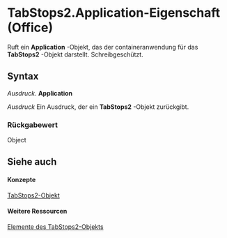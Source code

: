 
# TabStops2.Application-Eigenschaft (Office)

Ruft ein  **Application** -Objekt, das der containeranwendung für das **TabStops2** -Objekt darstellt. Schreibgeschützt.


## Syntax

 _Ausdruck_. **Application**

 _Ausdruck_ Ein Ausdruck, der ein **TabStops2** -Objekt zurückgibt.


### Rückgabewert

Object


## Siehe auch


#### Konzepte


[TabStops2-Objekt](1d1d8054-19eb-cd65-f37d-36e93e7fc347.md)
#### Weitere Ressourcen


[Elemente des TabStops2-Objekts](http://msdn.microsoft.com/library/90c91c91-96eb-91d1-90f8-f41d2a6d2dd7%28Office.15%29.aspx)
